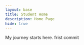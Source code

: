 ```yaml
---
layout: base
title: Student Home 
description: Home Page
hide: true
---
```


My journey starts here.
frist commit
